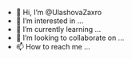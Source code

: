 - 👋 Hi, I’m @UlashovaZaxro
- 👀 I’m interested in ...
- 🌱 I’m currently learning ...
- 💞️ I’m looking to collaborate on ...
- 📫 How to reach me ...

<!---
UlashovaZaxro/UlashovaZaxro is a ✨ special ✨ repository because its `README.md` (this file) appears on your GitHub profile.
You can click the Preview link to take a look at your changes.
--->
